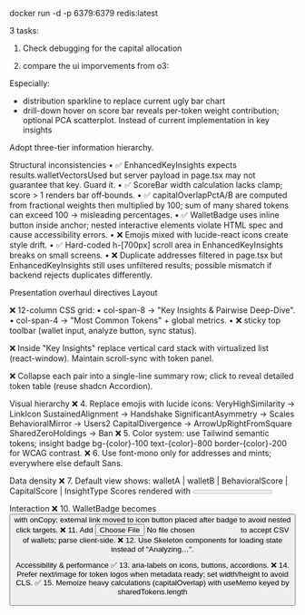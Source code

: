 docker run -d -p 6379:6379 redis:latest  


3 tasks:


1. Check debugging for the capital allocation

2. compare the ui imporvements from o3:

Especially: 

- distribution sparkline to replace current ugly bar chart
- drill-down  hover on score bar reveals per-token weight contribution; optional PCA scatterplot. Instead of current implementation in key insights

Adopt three-tier information hierarchy.

Structural inconsistencies
• ✅ EnhancedKeyInsights expects results.walletVectorsUsed but server payload in page.tsx may not guarantee that key. Guard it.
• ✅ ScoreBar width calculation lacks clamp; score > 1 renders bar off‐bounds.
• ✅ capitalOverlapPctA/B are computed from fractional weights then multiplied by 100; sum of many shared tokens can exceed 100 → misleading percentages.
• ✅ WalletBadge uses inline button inside anchor; nested interactive elements violate HTML spec and cause accessibility errors.
• ❌ Emojis mixed with lucide-react icons create style drift.
• ✅ Hard-coded h-[700px] scroll area in EnhancedKeyInsights breaks on small screens.
• ❌ Duplicate addresses filtered in page.tsx but EnhancedKeyInsights still uses unfiltered results; possible mismatch if backend rejects duplicates differently.

Presentation overhaul directives
Layout

❌ 12-column CSS grid:
 • col-span-8 → "Key Insights & Pairwise Deep-Dive".
 • col-span-4 → "Most Common Tokens" + global metrics.
 • ❌ sticky top toolbar (wallet input, analyze button, sync status).

❌ Inside "Key Insights" replace vertical card stack with virtualized list (react-window). Maintain scroll-sync with token panel.

❌ Collapse each pair into a single-line summary row; click to reveal detailed token table (reuse shadcn Accordion).

Visual hierarchy
❌ 4. Replace emojis with lucide icons:
 VeryHighSimilarity → LinkIcon
 SustainedAlignment → Handshake
 SignificantAsymmetry → Scales
 BehavioralMirror → Users2
 CapitalDivergence → ArrowUpRightFromSquare
 SharedZeroHoldings → Ban
❌ 5. Color system: use Tailwind semantic tokens; insight badge bg-{color}-100 text-{color}-800 border-{color}-200 for WCAG contrast.
❌ 6. Use font-mono only for addresses and mints; everywhere else default Sans.

Data density
❌ 7. Default view shows:
 walletA | walletB | BehavioralScore | CapitalScore | InsightType
 Scores rendered with <Progress value={score*100} max={100}/> inside 96-px bar.
❌ 8. Detailed view tables paginated (PageSize=10) with column freeze on token mint.
❌ 9. Global summary card above lists:
 Total wallets analysed, pairs > 0.5 behavioral, pairs > 0.5 capital, top token frequency histogram.

Interaction
❌ 10. WalletBadge becomes <Button variant="ghost" size="sm"> with onCopy; external link moved to icon button placed after badge to avoid nested click targets.
❌ 11. Add <Input type="file"> to accept CSV of wallets; parse client-side.
❌ 12. Use Skeleton components for loading state instead of "Analyzing…".

Accessibility & performance
✅ 13. aria-labels on icons, buttons, accordions.
❌ 14. Prefer next/image for token logos when metadata ready; set width/height to avoid CLS.
✅ 15. Memoize heavy calculations (capitalOverlap) with useMemo keyed by sharedTokens.length


